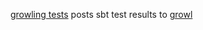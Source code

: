 [growling tests][1] posts sbt test results to [growl][2]

[1]: http://github.com/softprops/sbt-growl-plugin/
[2]: http://growl.info/